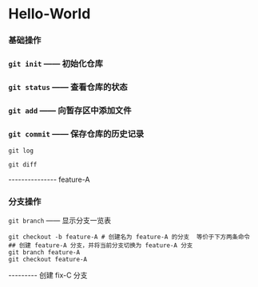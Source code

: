 # Hello-World



### 基础操作

### `git init` —— 初始化仓库

### `git status` —— 查看仓库的状态

### `git add` —— 向暂存区中添加文件

### `git commit` —— 保存仓库的历史记录

`git log`

`git diff`



---------------  feature-A

### 分支操作

`git branch` —— 显示分支一览表

```shell
git checkout -b feature-A # 创建名为 feature-A 的分支  等价于下方两条命令
## 创建 feature-A 分支，并将当前分支切换为 feature-A 分支
git branch feature-A
git checkout feature-A
```


--------- 创建 fix-C 分支

